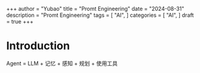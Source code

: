 +++
author = "Yubao"
title = "Promt Engineering"
date = "2024-08-31"
description = "Promt Engineering"
tags = [
    "AI",
]
categories = [
    "AI",
]
draft = true
+++

# Introduction

Agent = LLM + 记忆 + 感知 + 规划 + 使用工具

